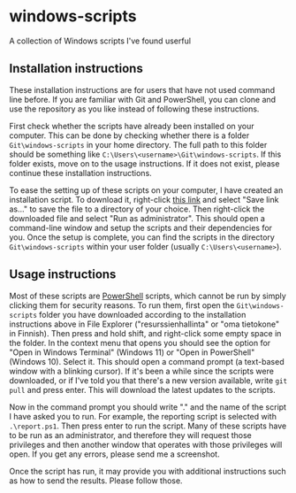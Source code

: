 # windows-scripts
A collection of Windows scripts I've found userful

## Installation instructions
These installation instructions are for users that have not used command line before.
If you are familiar with Git and PowerShell, you can clone and use the repository as you like instead of following these instructions.

First check whether the scripts have already been installed on your computer.
This can be done by checking whether there is a folder `Git\windows-scripts` in your home directory.
The full path to this folder should be something like `C:\Users\<username>\Git\windows-scripts`.
If this folder exists, move on to the usage instructions.
If it does not exist, please continue these installation instructions.

To ease the setting up of these scripts on your computer, I have created an installation script.
To download it, right-click
[this link](https://raw.githubusercontent.com/AgenttiX/windows-scripts/master/repo-installer.bat)
and select "Save link as..." to save the file to a directory of your choice.
Then right-click the downloaded file and select "Run as administrator".
This should open a command-line window and setup the scripts and their dependencies for you.
Once the setup is complete, you can find the scripts in the directory `Git\windows-scripts` within your user folder (usually `C:\Users\<username>`).

## Usage instructions
Most of these scripts are
[PowerShell](https://en.wikipedia.org/wiki/PowerShell)
scripts, which cannot be run by simply clicking them for security reasons.
To run them, first open the `Git\windows-scripts` folder you have downloaded according to the installation instructions above in File Explorer ("resurssienhallinta" or "oma tietokone" in Finnish).
Then press and hold shift, and right-click some empty space in the folder.
In the context menu that opens you should see the option for "Open in Windows Terminal" (Windows 11) or "Open in PowerShell" (Windows 10).
Select it.
This should open a command prompt (a text-based window with a blinking cursor).
If it's been a while since the scripts were downloaded,
or if I've told you that there's a new version available,
write `git pull` and press enter.
This will download the latest updates to the scripts.

Now in the command prompt you should write ".\" and the name of the script I have asked you to run.
For example, the reporting script is selected with `.\report.ps1`.
Then press enter to run the script.
Many of these scripts have to be run as an administrator, and therefore they will request those privileges
and then another window that operates with those privileges will open.
If you get any errors, please send me a screenshot.

Once the script has run, it may provide you with additional instructions such as how to send the results.
Please follow those.
